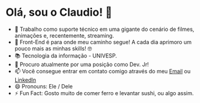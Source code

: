 # Olá, sou o Claudio! 🎱

* 🔭 Trabalho como suporte técnico em uma gigante do cenário de filmes, animações e, recentemente, streaming.
* 🌱 Front-End é para onde meu caminho segue! A cada dia aprimoro um pouco mais as minhas skills! 🤓
* 📚 Tecnologia da informação - UNIVESP. 
* 👯 Procuro atualmente por uma posição como Dev. Jr! 
* 📫 Você consegue entrar em contato comigo através do meu [Email](mailto:claudiocine@gmail.com) ou [LinkedIn](https://www.linkedin.com/in/alves-claudio/)
* 😄 Pronouns: Ele / Dele
* ⚡ Fun Fact: Gosto muito de comer ferro e levantar sushi, ou algo assim. 



